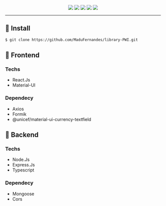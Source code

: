 <span id="top"></span>

<p align="center">
  <a href="https://nodejs.org/en/"><img src="https://img.shields.io/badge/Node-12.x-green"></a>
  <a href="https://www.npmjs.com/"><img src="https://img.shields.io/badge/NPM-6.x-red"></a>
  <a href="https://www.typescriptlang.org/download"><img src="https://img.shields.io/badge/TS-4.x-purple"></a>
  <a href="https://www.npmjs.com/"><img src="https://img.shields.io/badge/Mongo-17.x-yellow"></a>
   <a href="https://www.npmjs.com/"><img src="https://img.shields.io/badge/ReactJs-17.x-pink"></a>
</p>

<hr>

## 🚀 Install

```sh
$ git clone https://github.com/MaduFernandes/library-PWI.git
```

## 📝 Frontend

### Techs

- React.Js
- Material-UI

### Dependecy

- Axios
- Formik
- @unicef/material-ui-currency-textfield

## 📝 Backend

### Techs

- Node.Js
- Express.Js
- Typescript

### Dependecy

- Mongoose
- Cors

